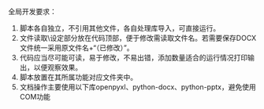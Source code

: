 全局开发要求：

1. 脚本各自独立，不引用其他文件，各自处理库导入，可直接运行。
2. 文件读取\设定部分放在代码顶部，便于修改需读取文件名。若需要保存DOCX文件统一采用原文件名+“（已修改）”。
3. 代码应当尽可能可读，易于修改，不易出错，添加数量适合的运行情况打印输出，以便观察效果。
4. 脚本放置在其所属功能对应文件夹中。
5. 文档操作主要使用以下库openpyxl、python-docx、python-pptx，避免使用COM功能
